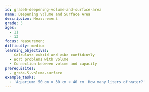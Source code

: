 ```yaml
---
id: grade6-deepening-volume-and-surface-area
name: Deepening Volume and Surface Area
description: Measurement
grade: 6
ages:
  - 11
  - 12
focus: Measurement
difficulty: medium
learning_objectives:
  - Calculate cuboid and cube confidently
  - Word problems with volume
  - Connection between volume and capacity
prerequisites:
  - grade-5-volume-surface
example_tasks:
  - 'Aquarium: 50 cm × 30 cm × 40 cm. How many liters of water?'
---
```

